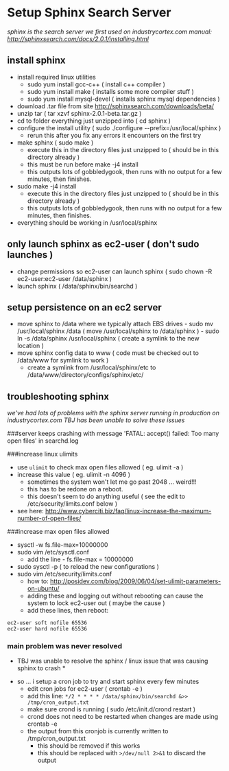 Setup Sphinx Search Server
==========================
*sphinx is the search server we first used on industrycortex.com*
*manual: http://sphinxsearch.com/docs/2.0.1/installing.html*


install sphinx
--------------
- install required linux utilities
	- sudo yum install gcc-c++ ( install c++ compiler )
	- sudo yum install make ( installs some more compiler stuff )
	- sudo yum install mysql-devel ( installs sphinx mysql dependencies )
- download .tar file from site http://sphinxsearch.com/downloads/beta/
- unzip tar ( tar xzvf sphinx-2.0.1-beta.tar.gz )
- cd to folder everything just unzipped into ( cd sphinx )
- configure the install utility ( sudo ./configure --prefix=/usr/local/sphinx )
	- rerun this after you fix any errors it encounters on the first try
- make sphinx ( sudo make )
	- execute this in the directory files just unzipped to ( should be in this directory already )
	- this must be run before make -j4 install
	- this outputs lots of gobbledygook, then runs with no output for a few minutes, then finishes.
- sudo make -j4 install
	- execute this in the directory files just unzipped to ( should be in this directory already )
	- this outputs lots of gobbledygook, then runs with no output for a few minutes, then finishes.
- everything should be working in /usr/local/sphinx


only launch sphinx as ec2-user ( don't sudo launches )
----------------------------------------
- change permissions so ec2-user can launch sphinx ( sudo chown -R ec2-user:ec2-user /data/sphinx )
- launch sphinx ( /data/sphinx/bin/searchd )
	

setup persistence on an ec2 server
----------------------------------
- move sphinx to /data where we typically attach EBS drives
		- sudo mv /usr/local/sphinx /data ( move /usr/local/sphinx to /data/sphinx )
		- sudo ln -s /data/sphinx /usr/local/sphinx ( create a symlink to the new location )
- move sphinx config data to www ( code must be checked out to /data/www for symlink to work )
	- create a symlink from /usr/local/sphinx/etc to /data/www/directory/configs/sphinx/etc/


troubleshooting sphinx
----------------------
*we've had lots of problems with the sphinx server running in production on industrycortex.com*
*TBJ has been unable to solve these issues*

###server keeps crashing with message 'FATAL: accept() failed: Too many open files' in searchd.log

###increase linux ulimits
- use `ulimit` to check max open files allowed ( eg. ulimit -a )
- increase this value ( eg. ulimit -n 4096 )
	- sometimes the system won't let me go past 2048 ... weird!!!
	- this has to be redone on a reboot.
	- this doesn't seem to do anything useful ( see the edit to /etc/security/limits.conf below )
- see here: http://www.cyberciti.biz/faq/linux-increase-the-maximum-number-of-open-files/

###increase max open files allowed
- sysctl -w fs.file-max=10000000
- sudo vim /etc/sysctl.conf
	- add the line - fs.file-max = 10000000
- sudo sysctl -p ( to reload the new configurations )
- sudo vim /etc/security/limits.conf
 	- how to: http://posidev.com/blog/2009/06/04/set-ulimit-parameters-on-ubuntu/
	- adding these and logging out without rebooting can cause the system to lock ec2-user out ( maybe the cause )
	- add these lines, then reboot:

```shell
ec2-user soft nofile 65536
ec2-user hard nofile 65536
```

### main problem was never resolved
* TBJ was unable to resolve the sphinx / linux issue that was causing sphinx to crash *

- so ... i setup a cron job to try and start sphinx every few minutes
	- edit cron jobs for ec2-user ( crontab -e )
	- add this line: `*/2 * * * * /data/sphinx/bin/searchd &>> /tmp/cron_output.txt`
	- make sure crond is running ( sudo /etc/init.d/crond restart )
	- crond does not need to be restarted when changes are made using crontab -e
	- the output from this cronjob is currently written to /tmp/cron_output.txt
		- this should be removed if this works
		- this should be replaced with `>/dev/null 2>&1` to discard the output
	
	
